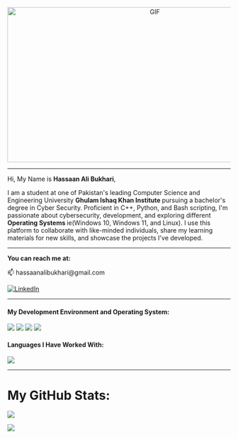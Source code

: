 <p align=center>
<img height="350" width ="650" alt="GIF" src="https://media.giphy.com/media/Dh5q0sShxgp13DwrvG/giphy.gif" />
</p>


<hr>

Hi, My Name is <strong>Hassaan Ali Bukhari</strong>,

I am a student at one of Pakistan's leading Computer Science and Engineering University <strong> Ghulam Ishaq Khan Institute </strong> pursuing a bachelor's degree in Cyber Security. Proficient in C++, Python, and Bash scripting, I'm passionate about cybersecurity, development, and exploring different <strong> Operating Systems </strong> ie(Windows 10, Windows 11, and Linux). I use this platform to collaborate with like-minded individuals, share my learning materials for new skills, and showcase the projects I've developed.

<hr>

<strong> You can reach me at: </strong> 
<p> 📫 hassaanalibukhari@gmail.com </p>

 [![LinkedIn](https://img.shields.io/badge/LinkedIn-%230077B5.svg?logo=linkedin&logoColor=white)](https://linkedin.com/in/hassaan-ali-bukhari) 
<hr>

<h4> My Development Environment and Operating System: </h4>
<em>
<img src="https://img.shields.io/badge/VSCode-0078D4?style=for-the-badge&logo=visual%20studio%20code&logoColor=white" />
<img src="https://img.shields.io/badge/PyCharm-000000.svg?&style=for-the-badge&logo=PyCharm&logoColor=white" />
<img src="https://img.shields.io/badge/Ubuntu-E95420?style=for-the-badge&logo=ubuntu&logoColor=white" />
<img src="https://img.shields.io/badge/Windows-0078D6?style=for-the-badge&logo=windows&logoColor=white" /> </em>


<h4> Languages I Have Worked With: </h4>


![](https://github-readme-stats.vercel.app/api/top-langs/?username=B3TA-BLOCKER&theme=jolly&hide_border=false&include_all_commits=false&count_private=false&layout=compact)



<hr>

# My GitHub Stats:
![](https://github-readme-stats.vercel.app/api?username=B3TA-BLOCKER&theme=jolly&hide_border=true&include_all_commits=false&count_private=false)


   ![](https://github-readme-streak-stats.herokuapp.com/?user=B3TA-BLOCKER&theme=jolly&hide_border=false)<br/>

</hr>
